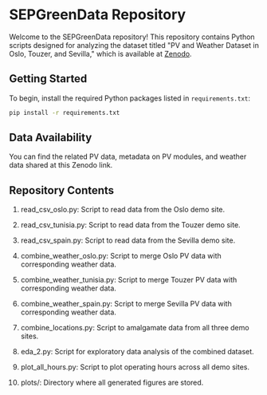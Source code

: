 # SEPGreenData Repository

Welcome to the SEPGreenData repository! This repository contains Python scripts designed for analyzing the dataset titled "PV and Weather Dataset in Oslo, Touzer, and Sevilla," which is available at [Zenodo](https://zenodo.org/records/10420786).

## Getting Started

To begin, install the required Python packages listed in `requirements.txt`:

```bash
pip install -r requirements.txt

```

## Data Availability

You can find the related PV data, metadata on PV modules, and weather data shared at this Zenodo link.

## Repository Contents

1. read_csv_oslo.py: Script to read data from the Oslo demo site.

2. read_csv_tunisia.py: Script to read data from the Touzer demo site.

3. read_csv_spain.py: Script to read data from the Sevilla demo site.

4. combine_weather_oslo.py: Script to merge Oslo PV data with corresponding weather data.

5. combine_weather_tunisia.py: Script to merge Touzer PV data with corresponding weather data.

6. combine_weather_spain.py: Script to merge Sevilla PV data with corresponding weather data.

7. combine_locations.py: Script to amalgamate data from all three demo sites.

8. eda_2.py: Script for exploratory data analysis of the combined dataset.

9. plot_all_hours.py: Script to plot operating hours across all demo sites.

10. plots/: Directory where all generated figures are stored.


